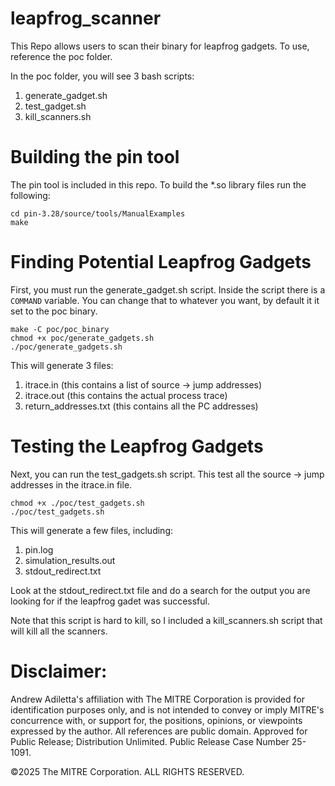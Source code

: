 # leapfrog_scanner
This Repo allows users to scan their binary for leapfrog gadgets. To use, reference the poc folder. 

In the poc folder, you will see 3 bash scripts:

1. generate_gadget.sh
2. test_gadget.sh
3. kill_scanners.sh

# Building the pin tool

The pin tool is included in this repo. To build the *.so library files run the following:
```
cd pin-3.28/source/tools/ManualExamples
make
```

# Finding Potential Leapfrog Gadgets

First, you must run the generate_gadget.sh script. Inside the script there is a ```COMMAND``` variable. You can change that to whatever you want, by default it it set to the poc binary. 

```
make -C poc/poc_binary
chmod +x poc/generate_gadgets.sh
./poc/generate_gadgets.sh
```

This will generate 3 files: 

1. itrace.in (this contains a list of source -> jump addresses)
2. itrace.out (this contains the actual process trace)
3. return_addresses.txt (this contains all the PC addresses)

# Testing the Leapfrog Gadgets

Next, you can run the test_gadgets.sh script. This test all the source -> jump addresses in the itrace.in file. 

```
chmod +x ./poc/test_gadgets.sh
./poc/test_gadgets.sh
```

This will generate a few files, including:

1. pin.log
2. simulation_results.out
3. stdout_redirect.txt

Look at the stdout_redirect.txt file and do a search for the output you are looking for if the leapfrog gadet was successful.

Note that this script is hard to kill, so I included a kill_scanners.sh script that will kill all the scanners. 

# Disclaimer:

Andrew Adiletta's affiliation with The MITRE Corporation is provided for identification purposes only, and is not intended to convey or imply MITRE's concurrence with, or support for, the positions, opinions, or viewpoints expressed by the author. All references are public domain.
Approved for Public Release; Distribution Unlimited. Public Release Case Number 25-1091.

©2025 The MITRE Corporation. ALL RIGHTS RESERVED.

